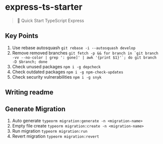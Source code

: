 # express-ts-starter

> 🚀 Quick Start TypeScript Express

## Key Points

1. Use rebase autosquash `git rebase -i --autosquash develop`
2. Remove removed branches `` git fetch -p && for branch in `git branch -vv --no-color | grep ': gone]' | awk '{print $1}'`; do git branch -D $branch; done ``
3. Check unused packages `npm i -g depcheck`
4. Check outdated packages `npm i -g npm-check-updates`
5. Check security vulnerabilities `npm i -g snyk`

## Writing readme

## Generate Migration

1. Auto generate `typeorm migration:generate -n <migration-name>`
2. Empty file create `typeorm migration:create -n <migration-name>`
3. Run migration `typeorm migration:run`
4. Revert migration `typeorm migration:revert`
